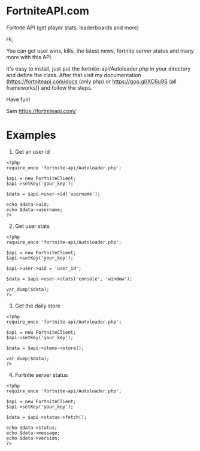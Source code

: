 # FortniteAPI.com
Fortnite API (get player stats, leaderboards and more)

Hi,

You can get user wins, kills, the latest news, fortnite server status and many more with this API.

It's easy to install, just put the fortnite-api/Autoloader.php in your directory and define the class. After that visit my documentation (https://fortniteapi.com/docs (only php) or https://goo.gl/XC6u9S (all frameworks)) and follow the steps.

Have fun!

Sam
https://fortniteapi.com/


# Examples

1. Get an user id
```
<?php
require_once 'fortnite-api/Autoloader.php';

$api = new FortniteClient;
$api->setKey('your_key');

$data = $api->user->id('username');

echo $data->uid;
echo $data->username;
?>
```

2. Get user stats
```
<?php
require_once 'fortnite-api/Autoloader.php';

$api = new FortniteClient;
$api->setKey('your_key');

$api->user->uid = 'user_id';

$data = $api->user->stats('console', 'window');

var_dump($data);
?>
```

3. Get the daily store
```
<?php
require_once 'fortnite-api/Autoloader.php';

$api = new FortniteClient;
$api->setKey('your_key');

$data = $api->items->store();

var_dump($data);
?>

```

4. Fortnite server status
```
<?php
require_once 'fortnite-api/Autoloader.php';

$api = new FortniteClient;
$api->setKey('your_key');

$data = $api->status->fetch();

echo $data->status;
echo $data->message;
echo $data->version;
?>
```
